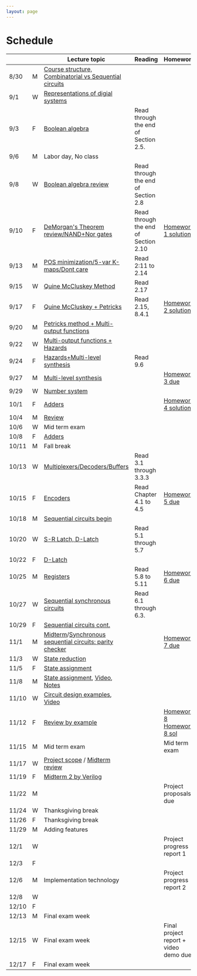 ```yaml
---
layout: page
---
```

# Schedule

|       |   | Lecture topic                                                                                                                                                                                                     | Reading                               | Homework                                                                                                          |
| ----- | - | --------------------------------------------------------------                                                                                                                                                    | ------------------------------------- | -------------------------                                                                                         |
| 8/30  | M | [Course structure, Combinatorial vs Sequential circuits]({{site.baseurl}}/slides/2021-08-29-what-to-expect-from-the-course.html)                                                                                  |                                       |                                                                                                                   |
| 9/1   | W | [Representations of digial systems]({{site.baseurl}}/slides/2021-09-01-boolean-algebra.html)                                                                                                                      |                                       |                                                                                                                   |
| 9/3   | F | [Boolean algebra]({{site.baseurl}}/slides/2021-09-03-boolean-algebra.html)                                                                                                                                        | Read through the end of Section 2.5.  |                                                                                                                   |
| 9/6   | M | Labor day, No class                                                                                                                                                                                               |                                       |                                                                                                                   |
| 9/8   | W | [Boolean algebra review]({{site.baseurl}}/slides/2021-09-08-designing-circuits.html)                                                                                                                              | Read through the end of Section 2.8   |                                                                                                                   |
| 9/10  | F | [DeMorgan's Theorem review/NAND+Nor gates]({{site.baseurl}}/slides/2021-09-10-designing-circuits.html)                                                                                                            | Read through the end of Section 2.10  | [Homework 1 solution]({{site.baseurl}}/homeworks/hw1/hw1sol.pdf)                                                  |
| 9/13  | M | [POS minimization/5-var K-maps/Dont care]({{site.baseurl}}/slides/2021-09-13-five-var-dont-care.html)                                                                                                             | Read 2:11 to 2.14                     |                                                                                                                   |
| 9/15  | W | [Quine McCluskey Method]({{site.baseurl}}/slides/2021-09-15-quine-mccluskey.html)                                                                                                                                 | Read 2.17                             |                                                                                                                   |
| 9/17  | F | [Quine McCluskey + Petricks]({{site.baseurl}}/slides/2021-09-17-quine-mccluskey-petricks.html)                                                                                                                    | Read 2.15, 8.4.1                      | [Homework 2 solution]({{site.baseurl}}/homeworks/hw2/hw2sol.pdf)                                                  |
| 9/20  | M | [Petricks method + Multi-output functions]({{site.baseurl}}/slides/2021-09-20-petricks-hw-review.html)                                                                                                            |                                       |                                                                                                                   |
| 9/22  | W | [Multi-output functions + Hazards]({{site.baseurl}}/slides/2021-09-22-multi-output-functions-hazards.html)                                                                                                        |                                       |                                                                                                                   |
| 9/24  | F | [Hazards+Multi-level synthesis]({{site.baseurl}}/slides/2021-09-24-hazards-multi-level-synthesis.html)                                                                                                            | Read 9.6                              |                                                                                                                   |
| 9/27  | M | [Multi-level synthesis]({{site.baseurl}}/slides/2021-09-27-multi-level-synthesis.html)                                                                                                                            |                                       | [Homework 3 due]({{site.baseurl}}/homeworks/hw3/hw3.pdf)                                                          |
| 9/29  | W | [Number system]({{site.baseurl}}/slides/2021-09-29-place-value-number-system.html)                                                                                                                                |                                       |                                                                                                                   |
| 10/1  | F | [Adders]({{site.baseurl}}/slides/2021-10-01-half-full-adder.html)                                                                                                                                                 |                                       | [Homework 4 solutions]({{site.baseurl}}/homeworks/hw4/hw4sol.pdf)                                                 |
| 10/4  | M | [Review]({{site.baseurl}}/slides/2021-10-04-review-half-full-adder.html)                                                                                                                                          |                                       |                                                                                                                   |
| 10/6  | W | Mid term exam                                                                                                                                                                                                     |                                       |                                                                                                                   |
| 10/8  | F | [Adders]({{site.baseurl}}/slides/2021-10-08-adders.html)                                                                                                                                                          |                                       |                                                                                                                   |
| 10/11 | M | Fall break                                                                                                                                                                                                        |                                       |                                                                                                                   |
| 10/13 | W | [Multiplexers/Decoders/Buffers]({{site.baseurl}}/slides/2021-10-13-building-blocks.html)                                                                                                                          | Read 3.1 through 3.3.3                |                                                                                                                   |
| 10/15 | F | [Encoders]({{site.baseurl}}/slides/2021-10-15-flip-flops.html)                                                                                                                                                    | Read Chapter 4.1 to 4.5               | [Homework 5 due]({{site.baseurl}}/homeworks/hw5/hw5.pdf)                                                          |
| 10/18 | M | [Sequential circuits begin]({{site.baseurl}}/slides/2021-10-18-flip-flops.html)                                                                                                                                   |                                       |                                                                                                                   |
| 10/20 | W | [S-R Latch, D-Latch]({{site.baseurl}}/slides/2021-10-20-SR-D-latch.html)                                                                                                                                          | Read 5.1 through 5.7                  |                                                                                                                   |
| 10/22 | F | [D-Latch]({{site.baseurl}}/slides/2021-10-22-D-latch.html)                                                                                                                                                        |                                       |                                                                                                                   |
| 10/25 | M | [Registers]({{site.baseurl}}/slides/2021-10-25-registers-counters.html)                                                                                                                                           | Read 5.8 to 5.11                      | [Homework 6 due]({{site.baseurl}}/homeworks/hw6/hw6.pdf)                                                          |
| 10/27 | W | [Sequential synchronous circuits]({{site.baseurl}}/slides/2021-10-27-seq-circuits.html)                                                                                                                           | Read 6.1 through 6.3.                 |                                                                                                                   |
| 10/29 | F | [Sequential circuits cont.]({{site.baseurl}}/slides/2021-10-29-seq-circuits-ex2.html)                                                                                                                             |                                       |                                                                                                                   |
| 11/1  | M | [Midterm]({{site.baseurl}}/exam/midterm-exam-oct-6th.pdf.pdf)/[Synchronous sequential circuits: parity checker]({{site.baseurl}}/slides/2021-11-01-seq-circuits-ex2.html)                                         |                                       | [Homework 7 due]({{site.baseurl}}/homeworks/hw7/hw7.pdf)                                                          |
| 11/3  | W | [State reduction]({{site.baseurl}}/slides/2021-11-03-state-reduction.html)                                                                                                                                        |                                       |                                                                                                                   |
| 11/5  | F | [State assignment]({{site.baseurl}}/slides/2021-11-05-state-assignment.html)                                                                                                                                      |                                       |                                                                                                                   |
| 11/8  | M | [State assignment]({{site.baseurl}}/slides/2021-11-08-state-assignment.html), [Video](https://youtu.be/2f0xy_taBLo), [Notes]({{site.baseurl}}/slides/2021-11-08-state-assignment_files/2021-11-08-Note-12-20.pdf) |                                       |                                                                                                                   |
| 11/10 | W | [Circuit design examples]({{site.baseurl}}/slides/2021-11-10-seq-circuit-example_files/seq-detector-0010-0001.pdf), [Video](https://youtu.be/582ZU5Z-GTc)                                                         |                                       |                                                                                                                   |
| 11/12 | F | [Review by example]({{site.baseurl}}/slides/2021-11-12-seq-circuit-example_files/2021-11-12-Note-08-04.pdf)                                                                                                       |                                       | [Homework 8]({{site.baseurl}}/homeworks/hw8/hw8.pdf) [Homework 8 sol]({{site.baseurl}}/homeworks/hw8/hw8-sol.pdf) |
| 11/15 | M | Mid term exam                                                                                                                                                                                                     |                                       | Mid term exam                                                                                                     |
| 11/17 | W | [Project scope]({{site.baseurl}}/lab_pdfs/ECE275_Lab_Final_Project.pdf) / [Midterm review]({{site.baseurl}}/exam/midterm-nov-12-sol.pdf)                                                                        |                                       |                                                                                                                   |
| 11/19 | F | [Midterm 2 by Verilog]() |                                       |                                                                                                                   |
| 11/22 | M | |                                       | Project proposals due                                                                                             |
| 11/24 | W | Thanksgiving break                                                                                                                                                                                                |                                       |                                                                                                                   |
| 11/26 | F | Thanksgiving break                                                                                                                                                                                                |                                       |                                                                                                                   |
| 11/29 | M | Adding features                                                                                                                                                                                                   |                                       |                                                                                                                   |
| 12/1  | W |                                                                                                                                                                                                                   |                                       | Project progress report 1                                                                                         |
| 12/3  | F |                                                                                                                                                                                                                   |                                       |                                                                                                                   |
| 12/6  | M | Implementation technology                                                                                                                                                                                         |                                       | Project progress report 2                                                                                         |
| 12/8  | W |                                                                                                                                                                                                                   |                                       |                                                                                                                   |
| 12/10 | F |                                                                                                                                                                                                                   |                                       |                                                                                                                   |
| 12/13 | M | Final exam week                                                                                                                                                                                                   |                                       |                                                                                                                   |
| 12/15 | W | Final exam week                                                                                                                                                                                                   |                                       | Final project report + video demo due                                                                             |
| 12/17 | F | Final exam week                                                                                                                                                                                                   |                                       |                                                                                                                   |
